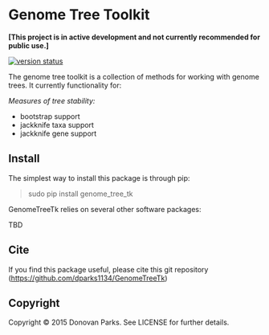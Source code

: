 # Genome Tree Toolkit

<b>[This project is in active development and not currently recommended for public use.]</b>

[![version status](https://img.shields.io/pypi/v/genometreetk.svg)](https://pypi.python.org/pypi/genometreetk)

The genome tree toolkit is a collection of methods for working with genome trees. It currently functionality for:

<i>Measures of tree stability:</i>
* bootstrap support
* jackknife taxa support
* jackknife gene support

## Install

The simplest way to install this package is through pip:
> sudo pip install genome_tree_tk

GenomeTreeTk relies on several other software packages:

TBD

## Cite

If you find this package useful, please cite this git repository (https://github.com/dparks1134/GenomeTreeTk)

## Copyright

Copyright © 2015 Donovan Parks. See LICENSE for further details.
